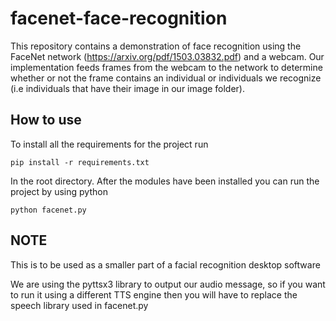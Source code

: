 # facenet-face-recognition

This repository contains a demonstration of face recognition using the FaceNet network (https://arxiv.org/pdf/1503.03832.pdf) and a webcam. Our implementation feeds frames from the webcam to the network to determine whether or not the frame contains an individual or individuals we recognize (i.e individuals that have their image in our image folder).

## How to use

To install all the requirements for the project run

	pip install -r requirements.txt

In the root directory. After the modules have been installed you can run the project by using python

	python facenet.py

## NOTE

This is to be used as a smaller part of a facial recognition desktop software

We are using the pyttsx3 library to output our audio message, so if you want to run it using a different TTS engine then you will have to replace the speech library used in facenet.py
